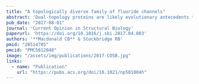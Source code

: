 ```yaml
---
title: "A topologically diverse family of fluoride channels"
abstract: 'Dual-topology proteins are likely evolutionary antecedents to a common motif in membrane protein structures, the inverted repeat. A family of fluoride channels, the Flucs, which protect microorganisms, fungi, and plants against cytoplasmic fluoride accumulation, has representatives of all topologies along this evolutionary trajectory, including dual-topology homodimers, antiparallel heterodimers, and, in eukaryotes, fused two-domain proteins with an inverted repeat motif. Recent high-resolution crystal structures of dual-topology homodimers, coupled with extensive functional information about both the homodimers and two-domain Flucs, provide a case study of the co-evolution of fold and function.'
pub_date: "2017-08-01"
journal: 'Current Opinion in Structural Biology'
paperurl: 'https://doi.org/10.1016/j.sbi.2017.04.003'
authors: '**Macdonald CB** & Stockbridge RB'
pmid: "28514705"
pmcid: "PMC5612848"
image: "/assets/img/publications/2017-COSB.jpg"
links:
  - name: "Publication"
    url: "https://pubs.acs.org/doi/10.1021/np501004h"
---
```

